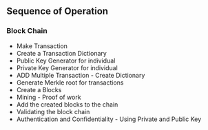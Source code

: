 ## Sequence of Operation ##

### Block Chain

* Make Transaction
* Create a Transaction Dictionary
* Public Key Generator for individual
* Private Key Generator for individual
* ADD Multiple Transaction - Create Dictionary
* Generate Merkle root for transactions 
* Create a Blocks
* Mining  - Proof of work
* Add the created blocks to the chain
* Validating the block chain
* Authentication and Confidentiality  - Using Private and Public Key